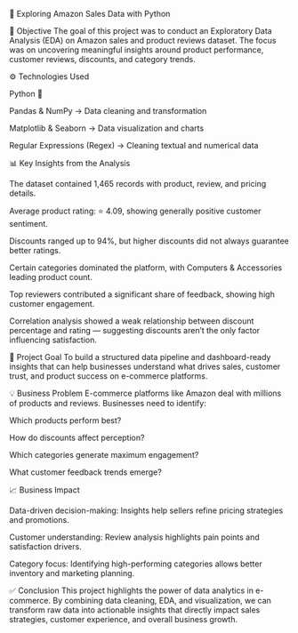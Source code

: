 🔎 Exploring Amazon Sales Data with Python

📌 Objective
The goal of this project was to conduct an Exploratory Data Analysis (EDA) on Amazon sales and product reviews dataset. The focus was on uncovering meaningful insights around product performance, customer reviews, discounts, and category trends.

⚙️ Technologies Used

Python 🐍

Pandas & NumPy → Data cleaning and transformation

Matplotlib & Seaborn → Data visualization and charts

Regular Expressions (Regex) → Cleaning textual and numerical data

📊 Key Insights from the Analysis

The dataset contained 1,465 records with product, review, and pricing details.

Average product rating: ⭐ 4.09, showing generally positive customer sentiment.

Discounts ranged up to 94%, but higher discounts did not always guarantee better ratings.

Certain categories dominated the platform, with Computers & Accessories leading product count.

Top reviewers contributed a significant share of feedback, showing high customer engagement.

Correlation analysis showed a weak relationship between discount percentage and rating — suggesting discounts aren’t the only factor influencing satisfaction.

🎯 Project Goal
To build a structured data pipeline and dashboard-ready insights that can help businesses understand what drives sales, customer trust, and product success on e-commerce platforms.

💡 Business Problem
E-commerce platforms like Amazon deal with millions of products and reviews. Businesses need to identify:

Which products perform best?

How do discounts affect perception?

Which categories generate maximum engagement?

What customer feedback trends emerge?

📈 Business Impact

Data-driven decision-making: Insights help sellers refine pricing strategies and promotions.

Customer understanding: Review analysis highlights pain points and satisfaction drivers.

Category focus: Identifying high-performing categories allows better inventory and marketing planning.

✅ Conclusion
This project highlights the power of data analytics in e-commerce. By combining data cleaning, EDA, and visualization, we can transform raw data into actionable insights that directly impact sales strategies, customer experience, and overall business growth.
